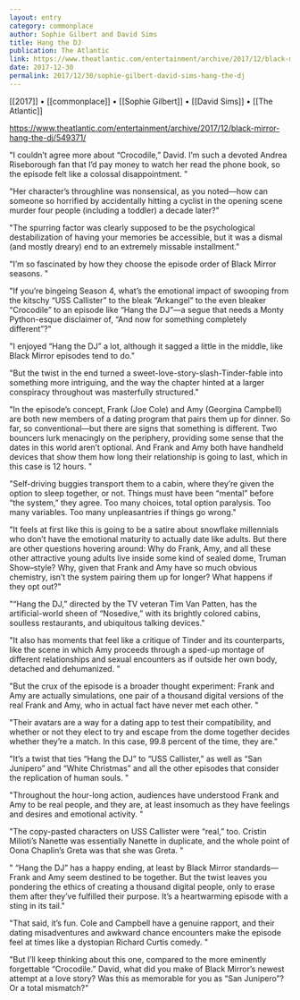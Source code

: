 ```yaml
---
layout: entry
category: commonplace
author: Sophie Gilbert and David Sims
title: Hang the DJ
publication: The Atlantic
link: https://www.theatlantic.com/entertainment/archive/2017/12/black-mirror-hang-the-dj/549371/
date: 2017-12-30
permalink: 2017/12/30/sophie-gilbert-david-sims-hang-the-dj
---
```


[[2017]] • [[commonplace]] • [[Sophie Gilbert]] • [[David Sims]] • [[The Atlantic]]

https://www.theatlantic.com/entertainment/archive/2017/12/black-mirror-hang-the-dj/549371/

"I couldn’t agree more about “Crocodile,” David. I’m such a devoted Andrea Riseborough fan that I’d pay money to watch her read the phone book, so the episode felt like a colossal disappointment. "

"Her character’s throughline was nonsensical, as you noted—how can someone so horrified by accidentally hitting a cyclist in the opening scene murder four people (including a toddler) a decade later?"

"The spurring factor was clearly supposed to be the psychological destabilization of having your memories be accessible, but it was a dismal (and mostly dreary) end to an extremely missable installment."

"I’m so fascinated by how they choose the episode order of Black Mirror seasons. "

"If you’re bingeing Season 4, what’s the emotional impact of swooping from the kitschy “USS Callister” to the bleak “Arkangel” to the even bleaker “Crocodile” to an episode like “Hang the DJ”—a segue that needs a Monty Python-esque disclaimer of, “And now for something completely different”?"

"I enjoyed “Hang the DJ” a lot, although it sagged a little in the middle, like Black Mirror episodes tend to do."

"But the twist in the end turned a sweet-love-story-slash-Tinder-fable into something more intriguing, and the way the chapter hinted at a larger conspiracy throughout was masterfully structured."

"In the episode’s concept, Frank (Joe Cole) and Amy (Georgina Campbell) are both new members of a dating program that pairs them up for dinner. So far, so conventional—but there are signs that something is different. Two bouncers lurk menacingly on the periphery, providing some sense that the dates in this world aren’t optional. And Frank and Amy both have handheld devices that show them how long their relationship is going to last, which in this case is 12 hours. "

"Self-driving buggies transport them to a cabin, where they’re given the option to sleep together, or not. Things must have been “mental” before “the system,” they agree. Too many choices, total option paralysis. Too many variables. Too many unpleasantries if things go wrong."

"It feels at first like this is going to be a satire about snowflake millennials who don’t have the emotional maturity to actually date like adults. But there are other questions hovering around: Why do Frank, Amy, and all these other attractive young adults live inside some kind of sealed dome, Truman Show–style? Why, given that Frank and Amy have so much obvious chemistry, isn’t the system pairing them up for longer? What happens if they opt out?"

"“Hang the DJ,” directed by the TV veteran Tim Van Patten, has the artificial-world sheen of “Nosedive,” with its brightly colored cabins, soulless restaurants, and ubiquitous talking devices."

"It also has moments that feel like a critique of Tinder and its counterparts, like the scene in which Amy proceeds through a sped-up montage of different relationships and sexual encounters as if outside her own body, detached and dehumanized. "

"But the crux of the episode is a broader thought experiment: Frank and Amy are actually simulations, one pair of a thousand digital versions of the real Frank and Amy, who in actual fact have never met each other. "

"Their avatars are a way for a dating app to test their compatibility, and whether or not they elect to try and escape from the dome together decides whether they’re a match. In this case, 99.8 percent of the time, they are."

"It’s a twist that ties “Hang the DJ” to “USS Callister,” as well as “San Junipero” and “White Christmas” and all the other episodes that consider the replication of human souls. "

"Throughout the hour-long action, audiences have understood Frank and Amy to be real people, and they are, at least insomuch as they have feelings and desires and emotional activity. "

"The copy-pasted characters on USS Callister were “real,” too. Cristin Milioti’s Nanette was essentially Nanette in duplicate, and the whole point of Oona Chaplin’s Greta was that she was Greta. "

" “Hang the DJ” has a happy ending, at least by Black Mirror standards—Frank and Amy seem destined to be together. But the twist leaves you pondering the ethics of creating a thousand digital people, only to erase them after they’ve fulfilled their purpose. It’s a heartwarming episode with a sting in its tail."

"That said, it’s fun. Cole and Campbell have a genuine rapport, and their dating misadventures and awkward chance encounters make the episode feel at times like a dystopian Richard Curtis comedy. "

"But I’ll keep thinking about this one, compared to the more eminently forgettable “Crocodile.” David, what did you make of Black Mirror’s newest attempt at a love story? Was this as memorable for you as “San Junipero”? Or a total mismatch?"























